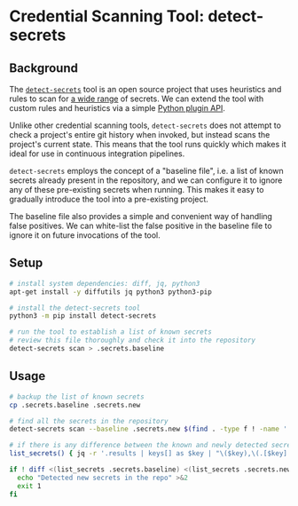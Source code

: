 # Credential Scanning Tool: detect-secrets

## Background

The [`detect-secrets`](https://github.com/Yelp/detect-secrets) tool is an open source project that uses heuristics and rules to scan for [a wide range](https://github.com/Yelp/detect-secrets#currently-supported-plugins) of secrets. We can extend the tool with custom rules and heuristics via a simple [Python plugin API](https://github.com/Yelp/detect-secrets/blob/a9dff60/detect_secrets/plugins/base.py#L27-L49).

Unlike other credential scanning tools, `detect-secrets` does not attempt to check a project's entire git history when invoked, but instead scans the project's current state. This means that the tool runs quickly which makes it ideal for use in continuous integration pipelines.

`detect-secrets` employs the concept of a "baseline file", i.e. a list of known secrets already present in the repository, and we can configure it to ignore any of these pre-existing secrets when running. This makes it easy to gradually introduce the tool into a pre-existing project.

The baseline file also provides a simple and convenient way of handling false positives. We can white-list the false positive in the baseline file to ignore it on future invocations of the tool.

## Setup

```sh
# install system dependencies: diff, jq, python3
apt-get install -y diffutils jq python3 python3-pip

# install the detect-secrets tool
python3 -m pip install detect-secrets

# run the tool to establish a list of known secrets
# review this file thoroughly and check it into the repository
detect-secrets scan > .secrets.baseline
```

## Usage

```sh
# backup the list of known secrets
cp .secrets.baseline .secrets.new

# find all the secrets in the repository
detect-secrets scan --baseline .secrets.new $(find . -type f ! -name '.secrets.*' ! -path '*/.git*')

# if there is any difference between the known and newly detected secrets, break the build
list_secrets() { jq -r '.results | keys[] as $key | "\($key),\(.[$key] | .[] | .hashed_secret)"' "$1" | sort; }

if ! diff <(list_secrets .secrets.baseline) <(list_secrets .secrets.new) >&2; then
  echo "Detected new secrets in the repo" >&2
  exit 1
fi
```
